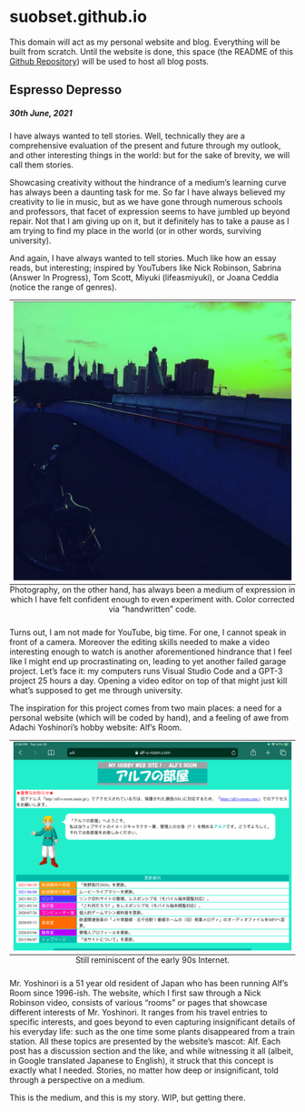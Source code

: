 # suobset.github.io

This domain will act as my personal website and blog. Everything will be built from scratch. Until the website is done, this space (the README of this <a href="https://github.com/suobset/suobset.github.io">Github Repository</a>) will be used to host all blog posts. 

## Espresso Depresso
##### 30th June, 2021
I have always wanted to tell stories. Well, technically they are a comprehensive evaluation of the present and future through my outlook, and other interesting things in the world: but for the sake of brevity, we will call them stories.

Showcasing creativity without the hindrance of a medium’s learning curve has always been a daunting task for me. So far I have always believed my creativity to lie in music, but as we have gone through numerous schools and professors, that facet of expression seems to have jumbled up beyond repair. Not that I am giving up on it, but it definitely has to take a pause as I am trying to find my place in the world (or in other words, surviving university).

And again, I have always wanted to tell stories. Much like how an essay reads, but interesting; inspired by YouTubers like Nick Robinson, Sabrina (Answer In Progress), Tom Scott, Miyuki (lifeasmiyuki), or Joana Ceddia (notice the range of genres).

<table class="image">
<caption align="bottom">Photography, on the other hand, has always been a medium of expression in which I have felt confident enough to even experiment with. Color corrected via “handwritten” code.</caption>
<tr><td><img src="assets/img/2021-06-30/photography.jpeg"></td></tr>
</table>

Turns out, I am not made for YouTube, big time. For one, I cannot speak in front of a camera. Moreover the editing skills needed to make a video interesting enough to watch is another aforementioned hindrance that I feel like I might end up procrastinating on, leading to yet another failed garage project. Let’s face it: my computers runs Visual Studio Code and a GPT-3 project 25 hours a day. Opening a video editor on top of that might just kill what’s supposed to get me through university.

The inspiration for this project comes from two main places: a need for a personal website (which will be coded by hand), and a feeling of awe from Adachi Yoshinori’s hobby website: Alf’s Room.

<table class="image">
<caption align="bottom">Still reminiscent of the early 90s Internet.</caption>
<tr><td><img src="assets/img/2021-06-30/alfRoom.png"></td></tr>
</table>

Mr. Yoshinori is a 51 year old resident of Japan who has been running Alf’s Room since 1996-ish. The website, which I first saw through a Nick Robinson video, consists of various “rooms” or pages that showcase different interests of Mr. Yoshinori. It ranges from his travel entries to specific interests, and goes beyond to even capturing insignificant details of his everyday life: such as the one time some plants disappeared from a train station. All these topics are presented by the website’s mascot: Alf. Each post has a discussion section and the like, and while witnessing it all (albeit, in Google translated Japanese to English), it struck that this concept is exactly what I needed. Stories, no matter how deep or insignificant, told through a perspective on a medium.

This is the medium, and this is my story. WIP, but getting there.